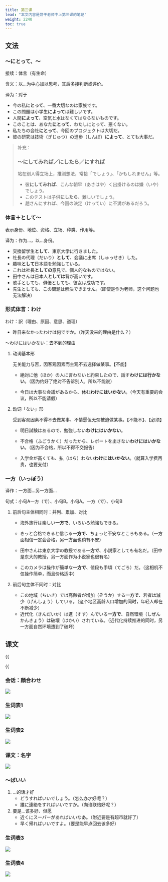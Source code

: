 ```yaml
---
title: 第三课
lead: "本文内容是饼干老师中上第三课的笔记"
weight: 2240
toc: true
---
```


## 文法

### ～にとって、～

接续：体言（有生命）

含义：以...为中心加以思考，其后多接判断或评价。

译为：对于

- 今の私**にとって**、一番大切なのは家族です。
- この問題は小学生**によって**は難しいです。
- 人間**によって**、空気と水はなくてはならないものです。
- このことは、あなた**にとって**、わたしにとって、悪くない。
- 私たちの会社**にとって**、今回のプロジェクトは大切だ。
- 彼の研究は技術（ぎじゅつ）の進歩（しんぽ）**によって**、とても大事だ。

> 补充：
>
> ### ～にしてみれば／にしたら／にすれば
>
> 站在别人得立场上，推测想法，常接「でしょう」、「かもしれません」等。
>
> - 彼**にしてみれば**、こんな朝早（あさはや）く出掛けるのは嫌（いや）でしょう。
> - このテストは子供**にしたら**、難しいでしょう。
> - 趙さんにすれば、今回の決定（けってい）に不満があるだろう。

### 体言＋として～

表示身份、地位、资格、立场、种类、作用等。

译为：作为...，以...身份。

- 交換留学生**として**、東京大学に行きました。
- 社長の代理（だいり）**として**、会議に出席（しゅっせき）した。
- 趣味**として**日本語を勉強している。
- これは社長**としての**意見で、個人的なものではない。
- 田中さんは日本人**としては**背が高いです。
- 歌手としても、俳優としても、彼女は成功です。
- 先生としても、この問題は解決できません。（即使是作为老师，这个问题也无法解决）

### 形式体言：わけ

わけ：訳（理由、原因、意思、道理）

- 昨日来なかったわけは何ですか。（昨天没来的理由是什么？）

～わけにはいかない：去不到的理由

1. 动词基本形

   无关能力与否，因客观因素而主观不去选择做某事。【不能】

   - 絶対に他（ほか）の人に言わないと約束したので、話す**わけには行かない**。（因为约好了绝对不告诉别人，所以不能说）

   - 今日は大事な会議があるから、休む**わけにはいかない**。（今天有重要的会议，所以不能请假）

2. 动词「ない」形

   受到客观因素不得不去做某事、不情愿但无奈被迫做某事。【不能不】、【必须】

   - 明日試験はあるので、勉強しない**わけにはいかない**。

   - 不合格（ふごうかく）だったから、レポートを出さない**わけにはいかない**。（因为不合格，所以不得不交报告）

   - 入学金が高くても、払（はら）わない**わけにはいかない**。（就算入学费再贵，也要支付）

### 一方（いっぽう）

译作：一方面...另一方面...

句式：小句A一方（で）、小句B。小句A。一方（で）、小句B

1. 前后句主体相同时：并列、累加、对比

   - 海外旅行は楽しい**一方で**、いろいろ勉強もできる。

   - きっと合格できると信じる**一方で**、ちょっと不安なところもある。（一方面相信一定会合格，另一方面也稍有不安）

   - 田中さんは東京大学の教授である**一方で**、小説家としても有名だ。（田中是东大的教授，另一方面作为小说家也很有名）

   - このカメラは操作が簡単な**一方で**、値段も手頃（てごろ）だ。（这相机不仅操作简单，而且价格适中）

2. 前后句主体不同时：对比

   - この地域（ちいき）では高齢者が増加（ぞうか）する**一方で**、若者は減少（げんしょう）している。（这个地区高龄人口增加的同时，年轻人却在不断减少）
   - 近代化（きんだいか）は進（すす）んでいる**一方で**、自然環境（しぜんかんきょう）は破壊（はかい）されている。（近代化持续推进的同时，另一方面自然环境遭到了破坏）

## 课文

{{<audio caption="单词" src="https://tellyouwhat-static-1251995834.cos.ap-chongqing.myqcloud.com/audios/mu/Lesson03.mp3">}}

{{<audio caption="课文" src="https://tellyouwhat-static-1251995834.cos.ap-chongqing.myqcloud.com/audios/mu_kewen/%E6%96%B0%E7%89%88%E6%A0%87%E6%97%A5%E4%B8%AD%E7%BA%A7%E8%AF%BE%E6%96%87%EF%BC%88%E4%BA%BA%E6%95%99%E7%89%88.%E4%B8%8A%E5%86%8C%EF%BC%891-4%E8%AF%BE/Lesson03.mp3">}}

### 会话：顔合わせ

![](https://tellyouwhat-static-1251995834.cos.ap-chongqing.myqcloud.com/images/image-20220613230036961.png)

### 生词表1

![](https://tellyouwhat-static-1251995834.cos.ap-chongqing.myqcloud.com/images/image-20220619145013479.png)

### 生词表2

![](https://tellyouwhat-static-1251995834.cos.ap-chongqing.myqcloud.com/images/image-20220619145126453.png)

### 课文：名字

![](https://tellyouwhat-static-1251995834.cos.ap-chongqing.myqcloud.com/images/image-20220613234209130.png)

### ～ばいい

1. ...的话才好
   - どうすればいいでしょう。（怎么办才好呢？）
   - 誰に連絡をすればいいですか。（向谁联络好呢？）
2. 要是...该多好、但愿
   - 近くにスーパーがあればいいなあ。（附近要是有超市就好了）
   - 早く帰ればいいですよ。（要是能早点回去该多好）

### 生词表3

![](https://tellyouwhat-static-1251995834.cos.ap-chongqing.myqcloud.com/images/image-20220619145203298.png)

### 生词表4

![](https://tellyouwhat-static-1251995834.cos.ap-chongqing.myqcloud.com/images/image-20220619145259202.png)
